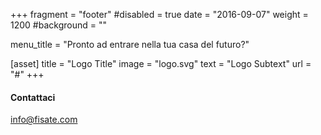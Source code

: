 +++
fragment = "footer"
#disabled = true
date = "2016-09-07"
weight = 1200
#background = ""

menu_title = "Pronto ad entrare nella tua casa del futuro?"

[asset]
  title = "Logo Title"
  image = "logo.svg"
  text = "Logo Subtext"
  url = "#"
+++

#### Contattaci

[info@fisate.com](mailto:info@fisate.com)
